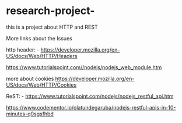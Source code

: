 # research-project-
this is a project about HTTP and REST

More links about the Issues 

http header: - https://developer.mozilla.org/en-US/docs/Web/HTTP/Headers

https://www.tutorialspoint.com//nodejs/nodejs_web_module.htm

more about cookies https://developer.mozilla.org/en-US/docs/Web/HTTP/Cookies

ReST: - https://www.tutorialspoint.com/nodejs/nodejs_restful_api.htm

https://www.codementor.io/olatundegaruba/nodejs-restful-apis-in-10-minutes-q0sgsfhbd
